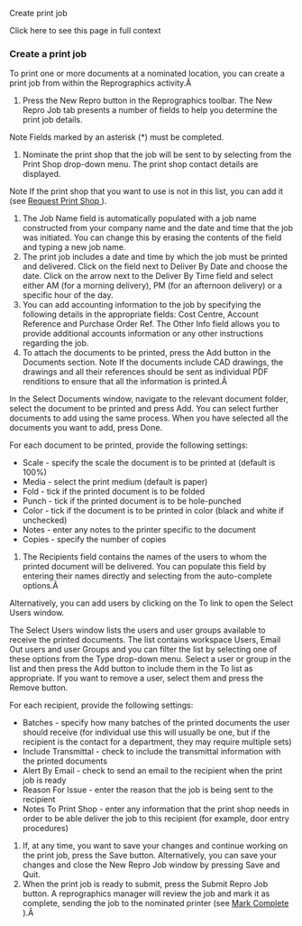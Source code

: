 Create print job

Click here to see this page in full context

###  Create a print job

To print one or more documents at a nominated location, you can create a print
job from within the Reprographics activity.Â

  1. Press the New Repro button in the Reprographics toolbar. The New Repro Job tab presents a number of fields to help you determine the print job details. 

Note  Fields marked by an asterisk (*) must be completed.

  1. Nominate the print shop that the job will be sent to by selecting from the Print Shop drop-down menu. The print shop contact details are displayed. 

Note  If the print shop that you want to use is not in this list, you can add
it (see [ Request Print Shop ](Request_Print_Sho.htm#h) ).

  1. The Job Name field is automatically populated with a job name constructed from your company name and the date and time that the job was initiated. You can change this by erasing the contents of the field and typing a new job name. 
  2. The print job includes a date and time by which the job must be printed and delivered. Click on the field next to Deliver By Date and choose the date. Click on the arrow next to the Deliver By Time field and select either AM (for a morning delivery), PM (for an afternoon delivery) or a specific hour of the day. 
  3. You can add accounting information to the job by specifying the following details in the appropriate fields: Cost Centre, Account Reference and Purchase Order Ref. The Other Info field allows you to provide additional accounts information or any other instructions regarding the job. 
  4. To attach the documents to be printed, press the Add button in the Documents section. Note If the documents include CAD drawings, the drawings and all their references should be sent as individual PDF renditions to ensure that all the information is printed.Â 

In the Select Documents window, navigate to the relevant document folder,
select the document to be printed and press Add. You can select further
documents to add using the same process. When you have selected all the
documents you want to add, press Done.

For each document to be printed, provide the following settings:

  * Scale - specify the scale the document is to be printed at (default is 100%) 
  * Media - select the print medium (default is paper) 
  * Fold - tick if the printed document is to be folded 
  * Punch - tick if the printed document is to be hole-punched 
  * Color - tick if the document is to be printed in color (black and white if unchecked) 
  * Notes - enter any notes to the printer specific to the document 
  * Copies - specify the number of copies 

  1. The Recipients field contains the names of the users to whom the printed document will be delivered. You can populate this field by entering their names directly and selecting from the auto-complete options.Â 

Alternatively, you can add users by clicking on the To link to open the Select
Users window.

The Select Users window lists the users and user groups available to receive
the printed documents. The list contains workspace Users, Email Out users and
user Groups and you can filter the list by selecting one of these options from
the Type drop-down menu. Select a user or group in the list and then press the
Add button to include them in the To list as appropriate. If you want to
remove a user, select them and press the Remove button.

For each recipient, provide the following settings:

  * Batches - specify how many batches of the printed documents the user should receive (for individual use this will usually be one, but if the recipient is the contact for a department, they may require multiple sets) 
  * Include Transmittal - check to include the transmittal information with the printed documents 
  * Alert By Email - check to send an email to the recipient when the print job is ready 
  * Reason For Issue - enter the reason that the job is being sent to the recipient 
  * Notes To Print Shop - enter any information that the print shop needs in order to be able deliver the job to this recipient (for example, door entry procedures) 

  1. If, at any time, you want to save your changes and continue working on the print job, press the Save button. Alternatively, you can save your changes and close the New Repro Job window by pressing Save and Quit. 
  2. When the print job is ready to submit, press the Submit Repro Job button. A reprographics manager will review the job and mark it as complete, sending the job to the nominated printer (see [ Mark Complete ](Mark_Complete.htm#h) ).Â 

